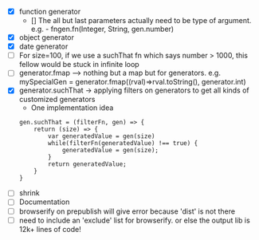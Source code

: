 - [X] function generator
    - [] The all but last parameters actually need to be type of argument. e.g. - fngen.fn(Integer, String, gen.number)
- [X] object generator
- [X] date generator
- [ ] For size=100, if we use a suchThat fn which says number > 1000, this fellow would be stuck in infinite loop
- [ ] generator.fmap --> nothing but a map but for generators. e.g. mySpecialGen = generator.fmap((rval)=>rval.toString(), generator.int)
- [X] generator.suchThat -> applying filters on generators to get all kinds of customized generators
    - One implementation idea
    ```
    gen.suchThat = (filterFn, gen) => {
        return (size) => {
            var generatedValue = gen(size)
            while(filterFn(generatedValue) !== true) {
                generatedValue = gen(size);
            }
            return generatedValue;
        }
    }
    ```
- [ ] shrink
- [ ] Documentation
- [ ] browserify on prepublish will give error because 'dist' is not there
- [ ] need to include an 'exclude' list for browserify. or else the output lib is 12k+ lines of code!